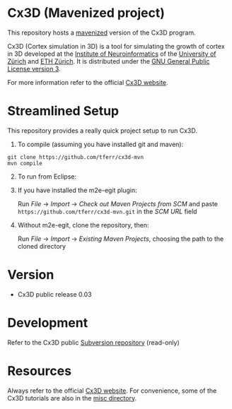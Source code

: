 # Cx3D (Mavenized project)

This repository hosts a [mavenized](https://maven.apache.org) version of the Cx3D program.

Cx3D (Cortex simulation in 3D) is a tool for simulating the growth of cortex in 3D developed at the [Institute of Neuroinformatics](http://www.ini.uzh.ch/) of the [University of Zürich](http://www.uzh.ch/) and [ETH Zürich](http://www.ethz.ch/). It is distributed under the [GNU General Public License version 3](http://www.gnu.org/licenses/gpl.html).

For more information refer to the official [Cx3D website](https://www.ini.uzh.ch/~amw/seco/cx3d/).

# Streamlined Setup
This repository provides a really quick project setup to run Cx3D.

 1. To compile (assuming you have installed git and maven):

  ```
  git clone https://github.com/tferr/cx3d-mvn
  mvn compile

  ```

2. To run from Eclipse:

 1. If you have installed the m2e-egit plugin:

      Run *File* → *Import* → *Check out Maven Projects from SCM*  and paste `https://github.com/tferr/cx3d-mvn.git` in the *SCM URL* field

 2. Without m2e-egit, clone the repository, then:

      Run *File* → *Import* → *Existing Maven Projects*, choosing the path to the cloned directory


# Version

 * Cx3D public release 0.03


# Development
Refer to the Cx3D public [Subversion repository](https://svn.ini.uzh.ch/pub/cx3dp-core/.) (read-only)


# Resources
Always refer to the official [Cx3D website](https://www.ini.uzh.ch/~amw/seco/cx3d/).
For convenience, some of the Cx3D tutorials are also in the [misc directory](./misc).
